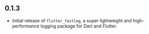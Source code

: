 ## 0.1.3

- Initial release of `flutter_fastlog`, a super lightweight and high-performance logging package for Dart and Flutter.
